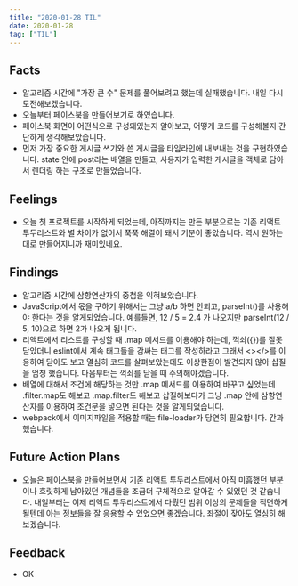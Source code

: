 ```yaml
---
title: "2020-01-28 TIL"
date: 2020-01-28
tag: ["TIL"]
---
```


## Facts

- 알고리즘 시간에 "가장 큰 수" 문제를 풀어보려고 했는데 실패했습니다. 내일 다시 도전해보겠습니다.
- 오늘부터 페이스북을 만들어보기로 하였습니다.
- 페이스북 화면이 어떤식으로 구성돼있는지 알아보고, 어떻게 코드를 구성해볼지 간단하게 생각해보았습니다.
- 먼저 가장 중요한 게시글 쓰기와 쓴 게시글을 타임라인에 내보내는 것을 구현하였습니다. state 안에 post라는 배열을 만들고, 사용자가 입력한 게시글을 객체로 담아서 렌더링 하는 구조로 만들었습니다.

## Feelings

- 오늘 첫 프로젝트를 시작하게 되었는데, 아직까지는 만든 부분으로는 기존 리액트 투두리스트와 별 차이가 없어서 쭉쭉 해결이 돼서 기분이 좋았습니다. 역시 원하는 대로 만들어지니까 재미있네요.

## Findings

- 알고리즘 시간에 삼항연산자의 중첩을 익혀보았습니다.
- JavaScript에서 몫을 구하기 위해서는 그냥 a/b 하면 안되고, parseInt()를 사용해야 한다는 것을 알게되었습니다. 예를들면, 12 / 5 = 2.4 가 나오지만 parseInt(12 / 5, 10)으로 하면 2가 나오게 됩니다.
- 리액트에서 리스트를 구성할 때 .map 메서드를 이용해야 하는데, 꺽쇠({})를 잘못 닫았더니 eslint에서 계속 태그들을 감싸는 태그를 작성하라고 그래서 <></>를 이용하여 닫아도 보고 열심히 코드를 살펴보았는데도 이상한점이 발견되지 않아 삽질을 엄청 했습니다. 다음부터는 꺽쇠를 닫을 때 주의해야겠습니다.
- 배열에 대해서 조건에 해당하는 것만 .map 메서드를 이용하여 바꾸고 싶었는데 .filter.map도 해보고 .map.filter도 해보고 삽질해보다가 그냥 .map 안에 삼항연산자를 이용하여 조건문을 넣으면 된다는 것을 알게되었습니다.
- webpack에서 이미지파일을 적용할 때는 file-loader가 당연히 필요합니다. 간과했습니다.

## Future Action Plans

- 오늘은 페이스북을 만들어보면서 기존 리액트 투두리스트에서 아직 미흡했던 부분이나 흐릿하게 남아있던 개념들을 조금더 구체적으로 알아갈 수 있었던 것 같습니다. 내일부터는 이제 리액트 투두리스트에서 다뤘던 범위 이상의 문제들을 직면하게 될텐데 아는 정보들을 잘 응용할 수 있었으면 좋겠습니다. 좌절이 잦아도 열심히 해보겠습니다.

## Feedback

- OK
